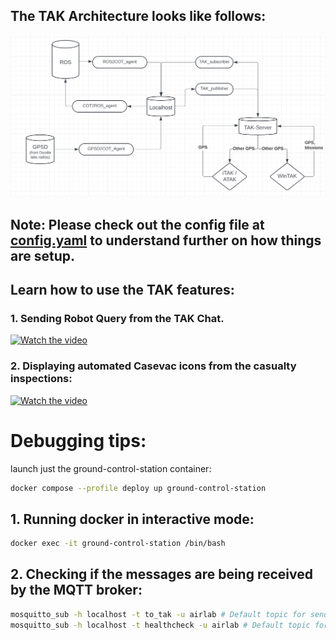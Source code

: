 ## The TAK Architecture looks like follows:
![TAK Architecture](../asset/TAK_ROS_Arch.png)

## Note: Please check out the config file at [config.yaml](../../../ground_control_station/ros_ws/src/ros2tak_tools/config/demo_config.yaml) to understand further on how things are setup.

## Learn how to use the TAK features:
### 1. Sending Robot Query from the TAK Chat.
[![Watch the video](https://img.youtube.com/vi/6YCHd70mCUY/0.jpg)](https://www.youtube.com/watch?v=6YCHd70mCUY&list=PLpJxwrRy4QbtVD3XxVzg3CAsm-A279d28&index=2)

### 2. Displaying automated Casevac icons from the casualty inspections:
[![Watch the video](https://img.youtube.com/vi/J577FWRaipg/0.jpg)](https://www.youtube.com/watch?v=J577FWRaipg&list=PLpJxwrRy4QbtVD3XxVzg3CAsm-A279d28&index=1)

# Debugging tips: 

launch just the ground-control-station container:
```bash
docker compose --profile deploy up ground-control-station
````

## 1. Running docker in interactive mode:
```bash
docker exec -it ground-control-station /bin/bash
```

## 2. Checking if the messages are being received by the MQTT broker:

```bash
mosquitto_sub -h localhost -t to_tak -u airlab # Default topic for sending messages to TAK
mosquitto_sub -h localhost -t healthcheck -u airlab # Default topic for sending healthcheck messages
```




